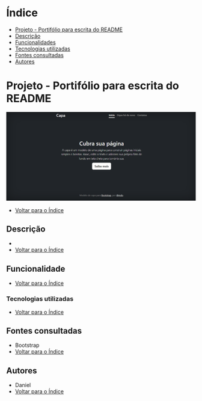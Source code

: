 # Índice

* [Projeto - Portifólio para escrita do README](#projeto---portif%C3%B3lio-para-escrita-do-readme)
* [Descrição](#descri%C3%A7%C3%A3o)
* [Funcionalidades](#funcionalidade)
* [Tecnologias utilizadas](#tecnologias-utilizadas)
* [Fontes consultadas](#fontes-consultadas)
* [Autores](#autores)

 
# Projeto - Portifólio para escrita do README
![imagem](img/capa.png)
* [Voltar para o Índice](#%C3%ADndice)

 
## Descrição
* 
* [Voltar para o Índice](#%C3%ADndice)

 
## Funcionalidade
* [Voltar para o Índice](#%C3%ADndice)

 
### Tecnologias utilizadas
* [Voltar para o Índice](#%C3%ADndice)

 
## Fontes consultadas
* Bootstrap
* [Voltar para o Índice](#%C3%ADndice)

 
## Autores
* Daniel
* [Voltar para o Índice](#%C3%ADndice)
